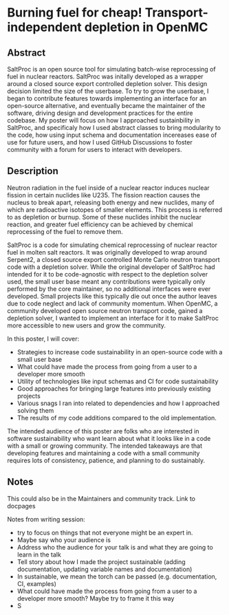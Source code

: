 # Burning fuel for cheap! Transport-independent depletion in OpenMC

## Abstract
SaltProc is an open source tool for simulating batch-wise reprocessing of fuel
in nuclear reactors. SaltProc was initally developed as a wrapper around a
closed source export controlled depletion solver. This design decision limited
the size of the userbase. To try to grow the userbase, I began to contribute
features towards implementing an interface for an open-source alternative, and
eventually became the maintainer of the software, driving design and development
practices for the entire codebase. My poster will focus on how I approached sustainbility
in SaltProc, and specificaly how I used abstract classes to bring modularity to the code,
how using input schema and documentation incereases ease of use for future users, and how
I used GitHub Discussions to foster community with a forum for users to interact with
developers.

## Description
Neutron radiation in the fuel inside of a nuclear reactor induces nuclear
fission in certain nuclides like U235. The fission reaction causes the
nucleus to break apart, releasing both energy and new nuclides, many of which
are radioactive isotopes of smaller elements. This process
is referred to as depletion or burnup. Some of these nuclides inhibit the
nuclear reaction, and greater fuel efficiency can be achieved by chemical
reprocessing of the fuel to remove them.

SaltProc is a code for simulating chemical reprocessing of nuclear reactor fuel
in molten salt reactors. It was originally developed to wrap around Serpent2,
a closed source export controlled Monte Carlo neutron transport code with a depletion solver.
While the original developer of SaltProc had intended for it to be code-agnostic
with respect to the depletion solver used, the small user base meant any contributions
were typically only performed by the core maintainer, so no additional interfaces were
ever developed. Small projects like this typically die out once the author leaves
due to code neglect and lack of community momentum. When OpenMC, a community
developed open source neutron transport code, gained a depletion solver, I wanted
to implement an interface for it to make SaltProc more accessible to new users and
grow the community.

In this poster, I will cover:
- Strategies to increase code sustainability in an open-source code with a small user base
- What could have made the process from going from a user to a developer more smooth
- Utility of technologies like input schemas and CI for code sustainability
- Good approaches for bringing large features into previously existing projects
- Various snags I ran into related to dependencies and how I approached solving them
- The results of my code additions compared to the old implementation.

The intended audience of this poster are folks who are interested in software
sustainability who want learn about what it looks like in a code with a small or
growing community. The intended takeaways are that developing features and maintaining
a code with a small community requires lots of consistency, patience, and planning to
do sustainably.

## Notes
This could also be in the Maintainers and community track.
Link to docpages

Notes from writing session:
- try to focus on things that not everyone might be an expert in.
- Maybe say who your audience is
- Address who the audience for your talk is and what they are going to learn in the talk
- Tell story about how I made the project sustainable (adding documentation, updating variable names and documentation)
- In sustainable, we mean the torch can be passed (e.g. documentation, CI, examples)
- What could have made the process from going from a user to a developer more smooth? Maybe try to frame it this way
- S

